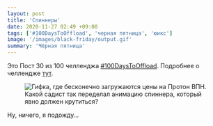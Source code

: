 ```yaml
---
layout: post
title: 'Спиннеры'
date: 2020-11-27 02:49 +09:00
tags: ['#100DaysToOffload', 'черная пятница', 'юикс']
image: '/images/black-friday/output.gif'
summary: 'Чёрная пятница'
---
```


Это Пост 30 из 100 челленджа [#100DaysToOffload](/tags/#100daystooffload). Подробнее о челлендже [тут](/100-days-to-offload).

<figure>
  <img src="/images/black-friday/output.gif" data-action="zoom" alt="Гифка, где бесконечно загружаются цены на Протон ВПН." >
  <figcaption>Какой садист так переделал анимацию спиннера, который явно должен крутиться?</figcaption>
</figure>

Ну, ничего, я подожду…
